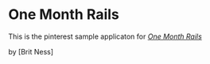 # One Month Rails

This is the pinterest sample applicaton for
[*One Month Rails*](http://onemonthrails.com)

by [Brit Ness]
